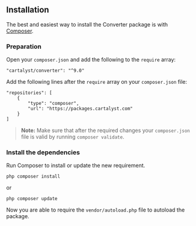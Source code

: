 ## Installation

The best and easiest way to install the Converter package is with [Composer](http://getcomposer.org).

### Preparation

Open your `composer.json` and add the following to the `require` array:

    "cartalyst/converter": "^9.0"

Add the following lines after the `require` array on your `composer.json` file:

    "repositories": [
        {
            "type": "composer",
            "url": "https://packages.cartalyst.com"
        }
    ]

> **Note:** Make sure that after the required changes your `composer.json` file is valid by running `composer validate`.

### Install the dependencies

Run Composer to install or update the new requirement.

    php composer install

or

    php composer update

Now you are able to require the `vendor/autoload.php` file to autoload the package.
